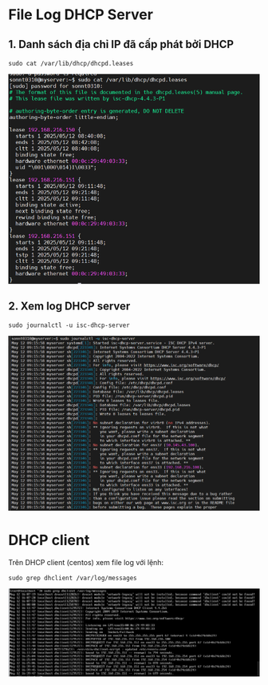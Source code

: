 # File Log DHCP Server 
## 1. Danh sách địa chỉ IP đã cấp phát bởi DHCP
```
sudo cat /var/lib/dhcp/dhcpd.leases
```
![alt text](../images/File_logs.png)

## 2. Xem log DHCP server
```
sudo journalctl -u isc-dhcp-server
```
![alt text](<../images/File_logs 1.png>)

#  DHCP client

Trên DHCP client (centos) xem file log với lệnh:
```
sudo grep dhclient /var/log/messages
```
![alt text](<../images/File_logs 2.png>)